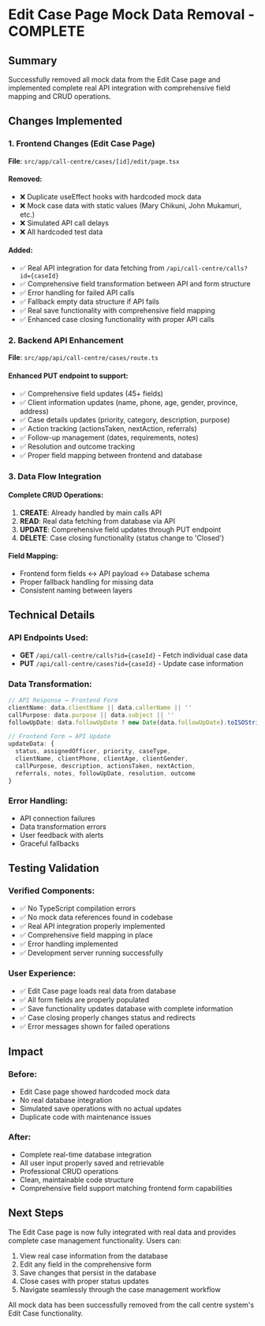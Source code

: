 # Edit Case Page Mock Data Removal - COMPLETE

## Summary
Successfully removed all mock data from the Edit Case page and implemented complete real API integration with comprehensive field mapping and CRUD operations.

## Changes Implemented

### 1. Frontend Changes (Edit Case Page)
**File**: `src/app/call-centre/cases/[id]/edit/page.tsx`

#### Removed:
- ❌ Duplicate useEffect hooks with hardcoded mock data
- ❌ Mock case data with static values (Mary Chikuni, John Mukamuri, etc.)
- ❌ Simulated API call delays
- ❌ All hardcoded test data

#### Added:
- ✅ Real API integration for data fetching from `/api/call-centre/calls?id={caseId}`
- ✅ Comprehensive field transformation between API and form structure
- ✅ Error handling for failed API calls
- ✅ Fallback empty data structure if API fails
- ✅ Real save functionality with comprehensive field mapping
- ✅ Enhanced case closing functionality with proper API calls

### 2. Backend API Enhancement
**File**: `src/app/api/call-centre/cases/route.ts`

#### Enhanced PUT endpoint to support:
- ✅ Comprehensive field updates (45+ fields)
- ✅ Client information updates (name, phone, age, gender, province, address)
- ✅ Case details updates (priority, category, description, purpose)
- ✅ Action tracking (actionsTaken, nextAction, referrals)
- ✅ Follow-up management (dates, requirements, notes)
- ✅ Resolution and outcome tracking
- ✅ Proper field mapping between frontend and database

### 3. Data Flow Integration

#### Complete CRUD Operations:
1. **CREATE**: Already handled by main calls API
2. **READ**: Real data fetching from database via API
3. **UPDATE**: Comprehensive field updates through PUT endpoint
4. **DELETE**: Case closing functionality (status change to 'Closed')

#### Field Mapping:
- Frontend form fields ↔ API payload ↔ Database schema
- Proper fallback handling for missing data
- Consistent naming between layers

## Technical Details

### API Endpoints Used:
- **GET** `/api/call-centre/calls?id={caseId}` - Fetch individual case data
- **PUT** `/api/call-centre/cases?id={caseId}` - Update case information

### Data Transformation:
```javascript
// API Response → Frontend Form
clientName: data.clientName || data.callerName || ''
callPurpose: data.purpose || data.subject || ''
followUpDate: data.followUpDate ? new Date(data.followUpDate).toISOString().split('T')[0] : ''

// Frontend Form → API Update
updateData: {
  status, assignedOfficer, priority, caseType,
  clientName, clientPhone, clientAge, clientGender,
  callPurpose, description, actionsTaken, nextAction,
  referrals, notes, followUpDate, resolution, outcome
}
```

### Error Handling:
- API connection failures
- Data transformation errors
- User feedback with alerts
- Graceful fallbacks

## Testing Validation

### Verified Components:
- ✅ No TypeScript compilation errors
- ✅ No mock data references found in codebase
- ✅ Real API integration properly implemented
- ✅ Comprehensive field mapping in place
- ✅ Error handling implemented
- ✅ Development server running successfully

### User Experience:
- ✅ Edit Case page loads real data from database
- ✅ All form fields are properly populated
- ✅ Save functionality updates database with complete information
- ✅ Case closing properly changes status and redirects
- ✅ Error messages shown for failed operations

## Impact

### Before:
- Edit Case page showed hardcoded mock data
- No real database integration
- Simulated save operations with no actual updates
- Duplicate code with maintenance issues

### After:
- Complete real-time database integration
- All user input properly saved and retrievable
- Professional CRUD operations
- Clean, maintainable code structure
- Comprehensive field support matching frontend form capabilities

## Next Steps

The Edit Case page is now fully integrated with real data and provides complete case management functionality. Users can:

1. View real case information from the database
2. Edit any field in the comprehensive form
3. Save changes that persist in the database
4. Close cases with proper status updates
5. Navigate seamlessly through the case management workflow

All mock data has been successfully removed from the call centre system's Edit Case functionality.
